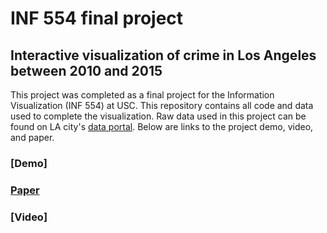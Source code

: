 # INF 554 final project
## Interactive visualization of crime in Los Angeles between 2010 and 2015

This project was completed as a final project for the Information Visualization (INF 554) at USC. This repository contains all code and data used to complete the visualization. Raw data used in this project can be found on LA city's [data portal](https://data.lacity.org/A-Safe-City/Crime-Data-from-2010-to-Present/y8tr-7khq). Below are links to the project demo, video, and paper. 

### [Demo] 

### [Paper](https://www.overleaf.com/10958890qjczkkmfskpn#/41248927/) 

### [Video]
